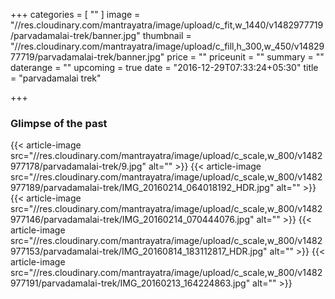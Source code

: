 +++
categories = [
  ""
]
image = "//res.cloudinary.com/mantrayatra/image/upload/c_fit,w_1440/v1482977719/parvadamalai-trek/banner.jpg"
thumbnail = "//res.cloudinary.com/mantrayatra/image/upload/c_fill,h_300,w_450/v1482977719/parvadamalai-trek/banner.jpg"
price = ""
priceunit = ""
summary = ""
daterange = ""
upcoming = true
date = "2016-12-29T07:33:24+05:30"
title = "parvadamalai trek"

+++

### Glimpse of the past

{{< article-image src="//res.cloudinary.com/mantrayatra/image/upload/c_scale,w_800/v1482977178/parvadamalai-trek/9.jpg" alt="" >}}
{{< article-image src="//res.cloudinary.com/mantrayatra/image/upload/c_scale,w_800/v1482977189/parvadamalai-trek/IMG_20160214_064018192_HDR.jpg" alt="" >}}
{{< article-image src="//res.cloudinary.com/mantrayatra/image/upload/c_scale,w_800/v1482977146/parvadamalai-trek/IMG_20160214_070444076.jpg" alt="" >}}
{{< article-image src="//res.cloudinary.com/mantrayatra/image/upload/c_scale,w_800/v1482977153/parvadamalai-trek/IMG_20160814_183112817_HDR.jpg" alt="" >}}
{{< article-image src="//res.cloudinary.com/mantrayatra/image/upload/c_scale,w_800/v1482977191/parvadamalai-trek/IMG_20160213_164224863.jpg" alt="" >}}
